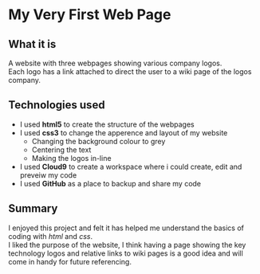 # My Very First Web Page

## What it is
A website with three webpages showing various company logos. <br>
Each logo has a link attached to direct the user to a wiki page of the logos company.

## Technologies used
* I used **html5** to create the structure of the webpages
* I used **css3** to change the apperence and layout of my website
  * Changing the background colour to grey
  * Centering the text
  * Making the logos in-line
* I used **Cloud9** to create a workspace where i could create, edit and preveiw my code
* I used **GitHub** as a place to backup and share my code

## Summary
I enjoyed this project and felt it has helped me understand the basics of coding with *html* and *css*. <br>
I liked the purpose of the website, I think having a page showing the key technology
logos and relative links to wiki pages is a good idea and will come in handy for future referencing. 